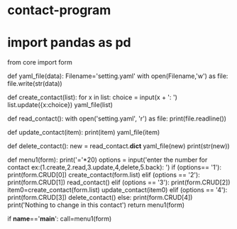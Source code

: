 # contact-program
# import pandas as pd
from core import form

def yaml_file(data):
    Filename='setting.yaml'
    with open(Filename,'w') as file:
        file.write(str(data))

def create_contact(list):
    for x in list:
        choice = input(x + ': ')
        list.update({x:choice})
    yaml_file(list)


def read_contact():
    with open('setting.yaml', 'r') as file:
        print(file.readline())


def update_contact(item):
    print(item)
    yaml_file(item)


def delete_contact():
    new = read_contact.__dict__
    yaml_file(new)
    print(str(new))


def menu1(form):
    print('='*20)
    options = input('enter the number for contact ex:(1.create,2.read,3.update,4,delete,5.back): ')
    if (options== '1'):
        print(form.CRUD[0])
        create_contact(form.list)
    elif (options == '2'):
        print(form.CRUD[1])
        read_contact()
    elif (options == '3'):
        print(form.CRUD[2])
        item0=create_contact(form.list)
        update_contact(item0)
    elif (options == '4'):
        print(form.CRUD[3])
        delete_contact()
    else:
        print(form.CRUD[4])
        print('Nothing to change in this contact')
    return menu1(form)


if __name__=='__main__':
    call=menu1(form)
